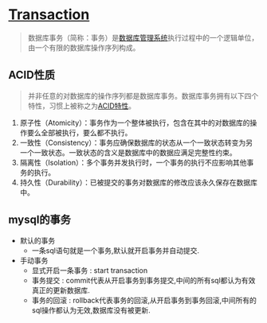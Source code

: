 # [Transaction](https://zh.wikipedia.org/wiki/%E6%95%B0%E6%8D%AE%E5%BA%93%E4%BA%8B%E5%8A%A1)
> 数据库事务（简称：事务）是[数据库管理系统](https://zh.wikipedia.org/wiki/%E6%95%B0%E6%8D%AE%E5%BA%93%E7%AE%A1%E7%90%86%E7%B3%BB%E7%BB%9F)执行过程中的一个逻辑单位，由一个有限的数据库操作序列构成。

## ACID性质
> 并非任意的对数据库的操作序列都是数据库事务。数据库事务拥有以下四个特性，习惯上被称之为[ACID特性](https://zh.wikipedia.org/wiki/ACID)。
1. 原子性（Atomicity）：事务作为一个整体被执行，包含在其中的对数据库的操作要么全部被执行，要么都不执行。
2. 一致性（Consistency）：事务应确保数据库的状态从一个一致状态转变为另一个一致状态。一致状态的含义是数据库中的数据应满足完整性约束。
3. 隔离性（Isolation）：多个事务并发执行时，一个事务的执行不应影响其他事务的执行。
4. 持久性（Durability）：已被提交的事务对数据库的修改应该永久保存在数据库中。

## mysql的事务
- 默认的事务
    - 一条sql语句就是一个事务,默认就开启事务并自动提交.
- 手动事务
    - 显式开启一条事务 : start transaction
    - 事务提交 : commit代表从开启事务到事务提交,中间的所有sql都认为有效真正的更新数据库.
    - 事务的回滚 : rollback代表事务的回滚,从开启事务到事务回滚,中间所有的sql操作都认为无效,数据库没有被更新.
